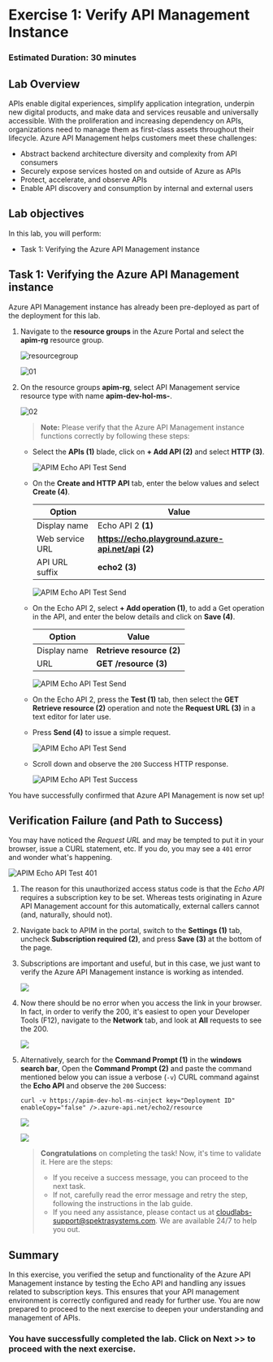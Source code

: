 # Exercise 1: Verify API Management Instance

### Estimated Duration: 30 minutes

## Lab Overview

APIs enable digital experiences, simplify application integration, underpin new digital products, and make data and services reusable and universally accessible. With the proliferation and increasing dependency on APIs, organizations need to manage them as first-class assets throughout their lifecycle.
Azure API Management helps customers meet these challenges:

- Abstract backend architecture diversity and complexity from API consumers
- Securely expose services hosted on and outside of Azure as APIs
- Protect, accelerate, and observe APIs
- Enable API discovery and consumption by internal and external users

## Lab objectives

In this lab, you will perform:

- Task 1: Verifying the Azure API Management instance 

## Task 1: Verifying the Azure API Management instance 

Azure API Management instance has already been pre-deployed as part of the deployment for this lab.

1) Navigate to the **resource groups** in the Azure Portal and select the **apim-rg** resource group.

   ![resourcegroup](media/rg.png)

   ![01](media/P2-T1-S1.1a.png)

3) On the resource groups **apim-rg**, select API Management service resource type with name **apim-dev-hol-ms-<inject key="Deployment ID" enableCopy="false" />**. 
   
   ![02](media/02b.png)

   > **Note:** Please verify that the Azure API Management instance functions correctly by following these steps:

      - Select the **APIs (1)** blade, click on **+ Add API (2)** and select **HTTP (3)**.

           ![APIM Echo API Test Send](media/add-echo-api1a.png)

      - On the **Create and HTTP API** tab, enter the below values and select **Create (4)**.
   
          |  **Option**        | **Value**            |
          | ------------------ | -------------------- |
          | Display name       | Echo API 2 **(1)** |
          | Web service URL    | **https://echo.playground.azure-api.net/api** **(2)**|
          | API URL suffix     | **echo2** **(3)**|

           ![APIM Echo API Test Send](media/add-echo-api2a.png)

      - On the Echo API 2, select **+ Add operation (1)**, to add a Get operation in the API, and enter the below details and click on **Save (4)**.
        
          |  **Option**        | **Value**            |
          | ------------------ | -------------------- |
          | Display name       | **Retrieve resource** **(2)** |
          | URL                | **GET /resource** **(3)**|

           ![APIM Echo API Test Send](media/add-echo-api3a.png)

      - On the Echo API 2, press the **Test (1)** tab, then select the **GET Retrieve resource (2)** operation and note the **Request URL (3)** in a text editor for later use.
     
      - Press **Send (4)** to issue a simple request.  

           ![APIM Echo API Test Send](media/add-echo-api4a.png)

      - Scroll down and observe the `200` Success HTTP response.  

           ![APIM Echo API Test Success](media/04a.png)

You have successfully confirmed that Azure API Management is now set up!

## Verification Failure (and Path to Success)

You may have noticed the *Request URL* and may be tempted to put it in your browser, issue a CURL statement, etc. If you do, you may see a `401` error and wonder what's happening.

   ![APIM Echo API Test 401](media/05a.png)

1. The reason for this unauthorized access status code is that the *Echo API* requires a subscription key to be set. Whereas tests originating in Azure API Management account for this automatically, external callers cannot (and, naturally, should not).

1. Navigate back to APIM in the portal, switch to the **Settings (1)** tab, uncheck **Subscription required (2)**, and press **Save (3)** at the bottom of the page.

1. Subscriptions are important and useful, but in this case, we just want to verify the Azure API Management instance is working as intended.

   ![](media/06a.png)

1. Now there should be no error when you access the link in your browser. In fact, in order to verify the 200, it's easiest to open your Developer Tools (F12), navigate to the **Network** tab, and look at **All** requests to see the 200.

   ![](media/07.png)

1. Alternatively, search for the **Command Prompt (1)** in the **windows search bar**, Open the **Command Prompt (2)** and paste the command mentioned below you can issue a verbose (`-v`) CURL command against the **Echo API** and observe the `200` Success:

   ```
   curl -v https://apim-dev-hol-ms-<inject key="Deployment ID" enableCopy="false" />.azure-api.net/echo2/resource
   ```

   ![](./media/commandpro.png)
     
   ![](./media/commandproa.png)

   > **Congratulations** on completing the task! Now, it's time to validate it. Here are the steps:
   > - If you receive a success message, you can proceed to the next task.
   > - If not, carefully read the error message and retry the step, following the instructions in the lab guide. 
   > - If you need any assistance, please contact us at cloudlabs-support@spektrasystems.com. We are available 24/7 to help you out.

      <validation step="a68aef90-9b22-4d42-98cb-9ea25d35a217" />

## Summary

In this exercise, you verified the setup and functionality of the Azure API Management instance by testing the Echo API and handling any issues related to subscription keys. This ensures that your API management environment is correctly configured and ready for further use. You are now prepared to proceed to the next exercise to deepen your understanding and management of APIs.

### You have successfully completed the lab. Click on **Next >>** to proceed with the next exercise.

